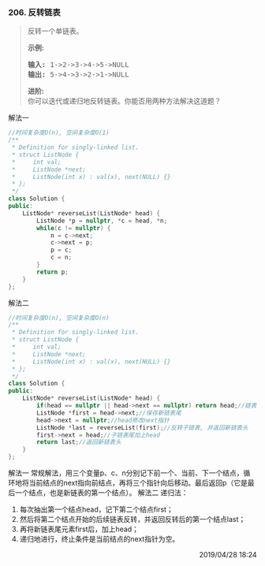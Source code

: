 ### 206. 反转链表

> <div class="content__2ebE"><p>反转一个单链表。</p>
> 
> <p><strong>示例:</strong></p>
> 
> <pre><strong>输入:</strong> 1-&gt;2-&gt;3-&gt;4-&gt;5-&gt;NULL
> <strong>输出:</strong> 5-&gt;4-&gt;3-&gt;2-&gt;1-&gt;NULL</pre>
> 
> <p><strong>进阶:</strong><br> 你可以迭代或递归地反转链表。你能否用两种方法解决这道题？</p> </div>

解法一
```cpp
//时间复杂度O(n), 空间复杂度O(1)
/**
 * Definition for singly-linked list.
 * struct ListNode {
 *     int val;
 *     ListNode *next;
 *     ListNode(int x) : val(x), next(NULL) {}
 * };
 */
class Solution {
public:
    ListNode* reverseList(ListNode* head) {
        ListNode *p = nullptr, *c = head, *n;
        while(c != nullptr) {
            n = c->next;
            c->next = p;
            p = c;
            c = n;
        }
        return p;
    }
};
```

解法二
```cpp
//时间复杂度O(n), 空间复杂度O(n)
/**
 * Definition for singly-linked list.
 * struct ListNode {
 *     int val;
 *     ListNode *next;
 *     ListNode(int x) : val(x), next(NULL) {}
 * };
 */
class Solution {
public:
    ListNode* reverseList(ListNode* head) {
        if(head == nullptr || head->next == nullptr) return head;//链表结点数小于2时返回
        ListNode *first = head->next;//保存新链表尾
        head->next = nullptr;//head修改next指针
        ListNode *last = reverseList(first);//反转子链表, 并返回新链表头
        first->next = head;//子链表尾加上head
        return last;//返回新链表头
    }
};
```

解法一
常规解法，用三个变量p、c、n分别记下前一个、当前、下一个结点，循环地将当前结点的next指向前结点，再将三个指针向后移动。最后返回p（它是最后一个结点，也是新链表的第一个结点）。
解法二
递归法：
1. 每次抽出第一个结点head，记下第二个结点first；
2. 然后将第二个结点开始的后续链表反转，并返回反转后的第一个结点last；
3. 再将新链表尾元素first后，加上head；
4. 递归地进行，终止条件是当前结点的next指针为空。

<div style="text-align: right">   2019/04/28 18:24  </div>